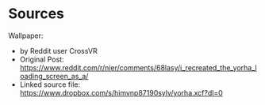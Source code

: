 # Sources
Wallpaper:
- by Reddit user CrossVR
- Original Post: https://www.reddit.com/r/nier/comments/68lasy/i_recreated_the_yorha_loading_screen_as_a/
- Linked source file: https://www.dropbox.com/s/himvnp87190sylv/yorha.xcf?dl=0
